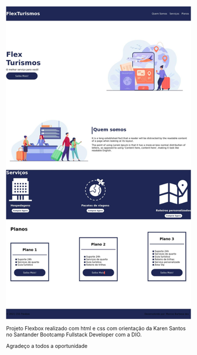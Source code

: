 ![Imagem do Projeto](readme.jpg)


Projeto Flexbox realizado com html e css com orientação da  Karen Santos no  Santander Bootcamp Fullstack Developer com a  DIO.



Agradeço a todos a oportunidade
